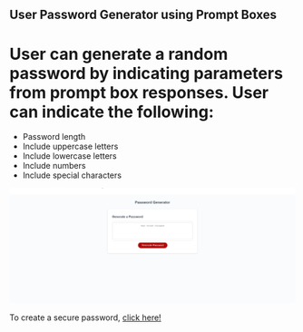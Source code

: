 User Password Generator using Prompt Boxes 
---
# User can generate a random password by indicating parameters from prompt box responses. User can indicate the following:
- Password length 
- Include uppercase letters
- Include lowercase letters
- Include numbers
- Include special characters

![image of screenshot to password generator](/passwordgeneratorscreenshot.png)


To create a secure password, [click here!](https://dcanales8.github.io/fictional-octo-journey/)

